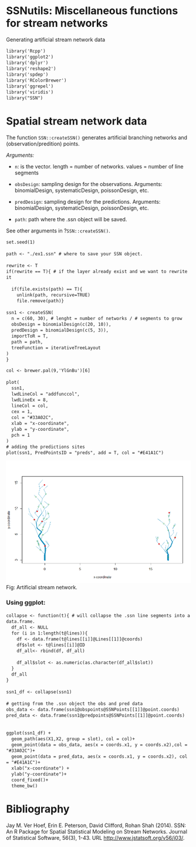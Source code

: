 # SSNutils: Miscellaneous functions for stream networks

Generating artificial stream network data

```{r, warning=F, message=F}
library('Rcpp')
library('ggplot2')
library('dplyr')
library('reshape2')
library('spdep')
library('RColorBrewer')
library('ggrepel')
library('viridis')
library("SSN")
```


# Spatial stream network data 

The function ```SSN::createSSN()``` generates artificial branching networks and (observation/predition) points.

*Arguments:*

- ```n```: is the vector. length = number of networks. values = number of line segments

- ```obsDesign```: sampling design for the observations. Arguments: binomialDesign, systematicDesign, poissonDesign, etc.

- ```predDesign```: sampling design for the predictions. Arguments: binomialDesign, systematicDesign, poissonDesign, etc.

- ```path```: path where the .ssn object will be saved.

See other arguments in ?```SSN::createSSN()```.

```{r, warning=F, message=F}
set.seed(1)

path <- "./ex1.ssn" # where to save your SSN object.

rewrite <- T
if(rewrite == T){ # if the layer already exist and we want to rewrite it

  if(file.exists(path) == T){
    unlink(path, recursive=TRUE)
    file.remove(path)}
  
ssn1 <- createSSN(
  n = c(60, 30), # lenght = number of networks / # segments to grow
  obsDesign = binomialDesign(c(20, 10)),
  predDesign = binomialDesign(c(5, 3)),
  importToR = T,
  path = path,
  treeFunction = iterativeTreeLayout
)
}
```


```{r, warning=F, message=F}
col <- brewer.pal(9,'YlGnBu')[6]

plot(
  ssn1,
  lwdLineCol = "addfunccol",
  lwdLineEx = 8,
  lineCol = col,
  cex = 1,
  col = "#33A02C",
  xlab = "x-coordinate",
  ylab = "y-coordinate",
  pch = 1
)
# adding the predictions sites
plot(ssn1, PredPointsID = "preds", add = T, col = "#E41A1C")
```

![Alt text](https://github.com/EdgarSantos-Fernandez/SSNutils/blob/master/sim_network.png?raw=true "Title")
Fig: Artificial stream network.



### Using ggplot:

```{r, warning=F, message=F}
collapse <- function(t){ # will collapse the .ssn line segments into a data.frame.
  df_all <- NULL
  for (i in 1:length(t@lines)){
    df <- data.frame(t@lines[[i]]@Lines[[1]]@coords)
    df$slot <- t@lines[[i]]@ID
    df_all<- rbind(df, df_all)
    
    df_all$slot <- as.numeric(as.character(df_all$slot))
  }
  df_all
}

ssn1_df <- collapse(ssn1)

# getting from the .ssn object the obs and pred data
obs_data <- data.frame(ssn1@obspoints@SSNPoints[[1]]@point.coords)
pred_data <- data.frame(ssn1@predpoints@SSNPoints[[1]]@point.coords)


ggplot(ssn1_df) + 
  geom_path(aes(X1,X2, group = slot), col = col)+
  geom_point(data = obs_data, aes(x = coords.x1, y = coords.x2),col = "#33A02C")+
  geom_point(data = pred_data, aes(x = coords.x1, y = coords.x2), col = "#E41A1C")+
  xlab("x-coordinate") +
  ylab("y-coordinate")+
  coord_fixed()+
  theme_bw()
```


# Bibliography
Jay M. Ver Hoef, Erin E. Peterson, David Clifford, Rohan Shah (2014). SSN: An R Package for Spatial Statistical Modeling on
  Stream Networks. Journal of Statistical Software, 56(3), 1-43. URL http://www.jstatsoft.org/v56/i03/.
